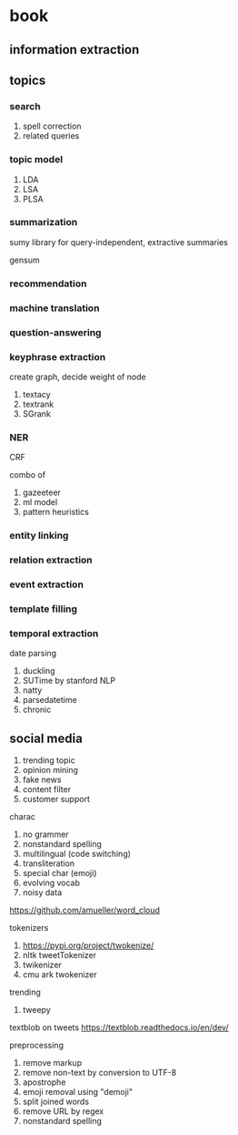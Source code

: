 
# book

## information extraction

## topics

### search

1. spell correction
1. related queries

### topic model

1. LDA
2. LSA
3. PLSA

### summarization

sumy library for query-independent, extractive summaries

gensum

### recommendation

### machine translation

### question-answering

### keyphrase extraction 

create graph, decide weight of node

1. textacy
1. textrank
1. SGrank

### NER

CRF

combo of 
1. gazeeteer
2. ml model
3. pattern heuristics

### entity linking

### relation extraction

### event extraction

### template filling

### temporal extraction

date parsing
1. duckling
2. SUTime by stanford NLP
3. natty
4. parsedatetime
5. chronic

## social media

1. trending topic
2. opinion mining
3. fake news
4. content filter
5. customer support

charac
1. no grammer
2. nonstandard spelling
3. multilingual (code switching)
4. transliteration
5. special char (emoji)
6. evolving vocab
7. noisy data

https://github.com/amueller/word_cloud

tokenizers
1. https://pypi.org/project/twokenize/
2. nltk tweetTokenizer
3. twikenizer
4. cmu ark twokenizer

trending
1. tweepy

textblob on tweets
https://textblob.readthedocs.io/en/dev/

preprocessing
1. remove markup
2. remove non-text by conversion to UTF-8
3. apostrophe 
4. emoji removal using "demoji"
5. split joined words
6. remove URL by regex
7. nonstandard spelling



